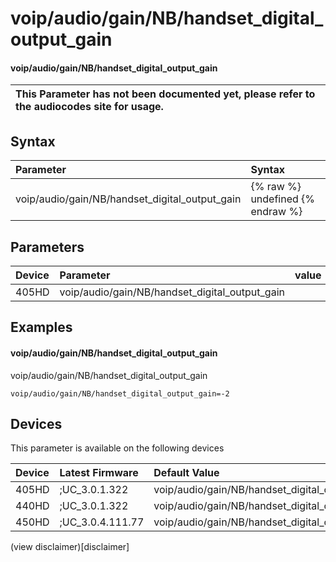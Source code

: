 ﻿---
description: voip/audio/gain/NB/handset_digital_output_gain
search:
    keywords: ['voip','audio','gain','NB','handset_digital_output_gain']
---

# voip/audio/gain/NB/handset_digital_output_gain

#### voip/audio/gain/NB/handset_digital_output_gain


| This Parameter has not been documented yet, please refer to the audiocodes site for usage.  |
| :--- |

## Syntax
| Parameter | Syntax |
| :--- | :--- |
|voip/audio/gain/NB/handset_digital_output_gain | {% raw %} undefined {% endraw %} |

## Parameters
|Device|Parameter|value|Description|
|:---|:---|:---|:---|
| 405HD | voip/audio/gain/NB/handset_digital_output_gain |  |  |

## Examples
#### voip/audio/gain/NB/handset_digital_output_gain

voip/audio/gain/NB/handset_digital_output_gain

```
voip/audio/gain/NB/handset_digital_output_gain=-2
```

## Devices
This parameter is available on the following devices

| Device | Latest Firmware | Default Value |
|:---|:---|:---|
| 405HD | ;UC_3.0.1.322 | voip/audio/gain/NB/handset_digital_output_gain=-2 
| 440HD | ;UC_3.0.1.322 | voip/audio/gain/NB/handset_digital_output_gain=-6 
| 450HD | ;UC_3.0.4.111.77 | voip/audio/gain/NB/handset_digital_output_gain=-6 

(view disclaimer)[disclaimer]
